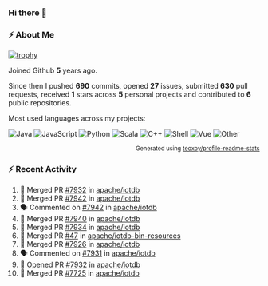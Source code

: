 ### Hi there 👋

### :zap: About Me

[![trophy](https://github-profile-trophy.vercel.app/?username=HTHou&theme=onedark)](https://github.com/ryo-ma/github-profile-trophy)
   
Joined Github **5** years ago.

Since then I pushed **690** commits, opened **27** issues, submitted **630** pull requests, received **1** stars across **5** personal projects and contributed to **6** public repositories.

Most used languages across my projects:

![Java](https://img.shields.io/static/v1?style=flat-square&label=%E2%A0%80&color=555&labelColor=%23b07219&message=Java%EF%B8%B194.4%25)
![JavaScript](https://img.shields.io/static/v1?style=flat-square&label=%E2%A0%80&color=555&labelColor=%23f1e05a&message=JavaScript%EF%B8%B11.4%25)
![Python](https://img.shields.io/static/v1?style=flat-square&label=%E2%A0%80&color=555&labelColor=%233572A5&message=Python%EF%B8%B10.7%25)
![Scala](https://img.shields.io/static/v1?style=flat-square&label=%E2%A0%80&color=555&labelColor=%23c22d40&message=Scala%EF%B8%B10.6%25)
![C++](https://img.shields.io/static/v1?style=flat-square&label=%E2%A0%80&color=555&labelColor=%23f34b7d&message=C%2B%2B%EF%B8%B10.6%25)
![Shell](https://img.shields.io/static/v1?style=flat-square&label=%E2%A0%80&color=555&labelColor=%2389e051&message=Shell%EF%B8%B10.4%25)
![Vue](https://img.shields.io/static/v1?style=flat-square&label=%E2%A0%80&color=555&labelColor=%2341b883&message=Vue%EF%B8%B10.3%25)
![Other](https://img.shields.io/static/v1?style=flat-square&label=%E2%A0%80&color=555&labelColor=%23ededed&message=Other%EF%B8%B11.2%25)

<p align="right"><sub>Generated using <a href="https://github.com/marketplace/actions/profile-readme-stats">teoxoy/profile-readme-stats</a></sub></p>


<!--![](https://github.com/HTHou/HTHou/blob/output/github-contribution-grid-snake.svg)-->

<!--![Haonan Hou's github stats](https://github-readme-stats.vercel.app/api?username=HTHou&count_private=true&show_icons=true&theme=onedark)-->

<!--![Haonan Hou's wakatime stats](https://github-readme-stats.vercel.app/api/wakatime?username=HTHou&layout=compact&theme=onedark)-->

<!--![Top Langs](https://github-readme-stats.vercel.app/api/top-langs/?username=HTHou&theme=onedark&layout=compact)-->

### :zap: Recent Activity
<!--START_SECTION:activity-->
1. 🎉 Merged PR [#7932](https://github.com/apache/iotdb/pull/7932) in [apache/iotdb](https://github.com/apache/iotdb)
2. 🎉 Merged PR [#7942](https://github.com/apache/iotdb/pull/7942) in [apache/iotdb](https://github.com/apache/iotdb)
3. 🗣 Commented on [#7942](https://github.com/apache/iotdb/issues/7942) in [apache/iotdb](https://github.com/apache/iotdb)
4. 🎉 Merged PR [#7940](https://github.com/apache/iotdb/pull/7940) in [apache/iotdb](https://github.com/apache/iotdb)
5. 🎉 Merged PR [#7934](https://github.com/apache/iotdb/pull/7934) in [apache/iotdb](https://github.com/apache/iotdb)
6. 🎉 Merged PR [#47](https://github.com/apache/iotdb-bin-resources/pull/47) in [apache/iotdb-bin-resources](https://github.com/apache/iotdb-bin-resources)
7. 🎉 Merged PR [#7926](https://github.com/apache/iotdb/pull/7926) in [apache/iotdb](https://github.com/apache/iotdb)
8. 🗣 Commented on [#7931](https://github.com/apache/iotdb/issues/7931) in [apache/iotdb](https://github.com/apache/iotdb)
9. 💪 Opened PR [#7932](https://github.com/apache/iotdb/pull/7932) in [apache/iotdb](https://github.com/apache/iotdb)
10. 🎉 Merged PR [#7725](https://github.com/apache/iotdb/pull/7725) in [apache/iotdb](https://github.com/apache/iotdb)
<!--END_SECTION:activity-->

<!--
**HTHou/HTHou** is a ✨ _special_ ✨ repository because its `README.md` (this file) appears on your GitHub profile.

Here are some ideas to get you started:

- 🔭 I’m currently working on ...
- 🌱 I’m currently learning ...
- 👯 I’m looking to collaborate on ...
- 🤔 I’m looking for help with ...
- 💬 Ask me about ...
- 📫 How to reach me: ...
- 😄 Pronouns: ...
- ⚡ Fun fact: ...
-->

